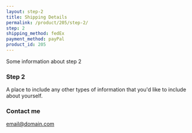 ```yaml
---
layout: step-2
title: Shipping Details
permalink: /product/205/step-2/
step: 2
shipping_method: fedEx
payment_method: payPal
product_id: 205
---
```


Some information about step 2


### Step 2

A place to include any other types of information that you'd like to include about yourself.

### Contact me

[email@domain.com](mailto:email@domain.com)
